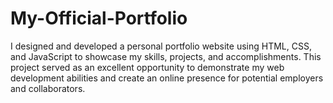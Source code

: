# My-Official-Portfolio
I designed and developed a personal portfolio website using HTML, CSS, and JavaScript to showcase my skills, projects, and accomplishments. This project served as an excellent opportunity to demonstrate my web development abilities and create an online presence for potential employers and collaborators.
